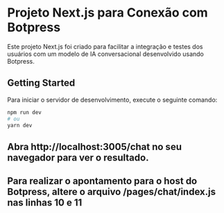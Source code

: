 # Projeto Next.js para Conexão com Botpress

Este projeto Next.js foi criado para facilitar a integração e testes dos usuários com um modelo de IA conversacional desenvolvido usando Botpress.

## Getting Started

Para iniciar o servidor de desenvolvimento, execute o seguinte comando:

```bash
npm run dev
# ou
yarn dev
```

## Abra http://localhost:3005/chat no seu navegador para ver o resultado.

## Para realizar o apontamento para o host do Botpress, altere o arquivo /pages/chat/index.js nas linhas 10 e 11